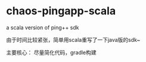 chaos-pingapp-scala
===================

a scala version of ping++ sdk

由于时间比较紧张，简单用scala重写了一下java版的sdk~

主要核心： 尽量简化代码，gradle构建
